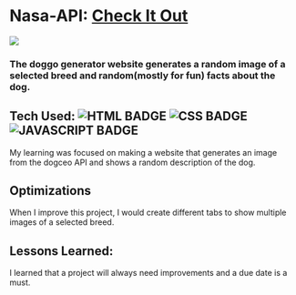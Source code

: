 # Nasa-API: <a href="https://nasa-find-picture-of-the-day.netlify.app/" target="_blank">Check It Out</a>

<a href="https://codepen.io/julia-codes/pen/zYWodgZ" target="_blank"><img src="https://github.com/OrnellaTchinda/Doggos-and-Puppers/blob/8f77f20639663575dedec242370993d019fb221c/css/images/doggosAndPuppers.gif" /></a>

### The doggo generator website generates a random image of a selected breed and random(mostly for fun) facts about the dog.

## Tech Used: ![HTML BADGE](https://img.shields.io/static/v1?label=|&message=HTML5&color=23555f&style=plastic&logo=html5)  ![CSS BADGE](https://img.shields.io/static/v1?label=|&message=CSS3&color=285f65&style=plastic&logo=css3)  ![JAVASCRIPT BADGE](https://img.shields.io/static/v1?label=|&message=JAVASCRIPT&color=3c7f5d&style=plastic&logo=javascript)

My learning was focused on making a website that generates an image from the dogceo API and shows a random description of the dog. 

## Optimizations

When I improve this project, I would create different tabs to show multiple images of a selected breed.

## Lessons Learned:

I learned that a project will always need improvements and a due date is a must.

